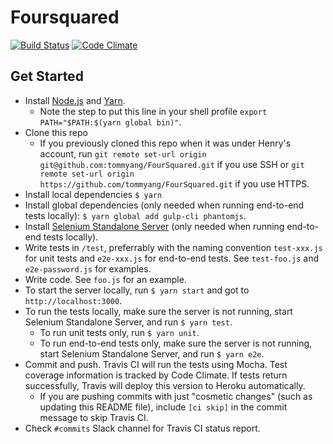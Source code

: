 # Foursquared

[![Build Status](https://travis-ci.com/tommyang/FourSquared.svg?token=NysWAkA5dUSZU1rvMZtV&branch=master)](https://travis-ci.com/tommyang/FourSquared)
[![Code Climate](https://codeclimate.com/repos/58f17aefc17c0d026600049c/badges/50bb01546d5d3dbdddf9/gpa.svg)](https://codeclimate.com/repos/58f17aefc17c0d026600049c/feed)

## Get Started
- Install [Node.js](https://nodejs.org/en/download/package-manager/) and [Yarn](https://yarnpkg.com/en/docs/install).
  - Note the step to put this line in your shell profile `export PATH="$PATH:$(yarn global bin)"`.
- Clone this repo
  - If you previously cloned this repo when it was under Henry's account, run `git remote set-url origin git@github.com:tommyang/FourSquared.git` if you use SSH or `git remote set-url origin https://github.com/tommyang/FourSquared.git` if you use HTTPS.
- Install local dependencies `$ yarn`
- Install global dependencies (only needed when running end-to-end tests locally): `$ yarn global add gulp-cli phantomjs`.
- Install [Selenium Standalone Server](http://www.seleniumhq.org/download/) (only needed when running end-to-end tests locally).
- Write tests in `/test`, preferrably with the naming convention `test-xxx.js` for unit tests and `e2e-xxx.js` for end-to-end tests. See `test-foo.js` and `e2e-password.js` for examples.
- Write code. See `foo.js` for an example.
- To start the server locally, run `$ yarn start` and got to `http://localhost:3000`.
- To run the tests locally, make sure the server is not running, start Selenium Standalone Server, and run `$ yarn test`.
    - To run unit tests only, run `$ yarn unit`.
    - To run end-to-end tests only, make sure the server is not running, start Selenium Standalone Server, and run `$ yarn e2e`.
- Commit and push. Travis CI will run the tests using Mocha. Test coverage information is tracked by Code Climate. If tests return successfully, Travis will deploy this version to Heroku automatically.
  - If you are pushing commits with just "cosmetic changes" (such as updating this README file), include `[ci skip]` in the commit message to skip Travis CI.
- Check `#commits` Slack channel for Travis CI status report.
